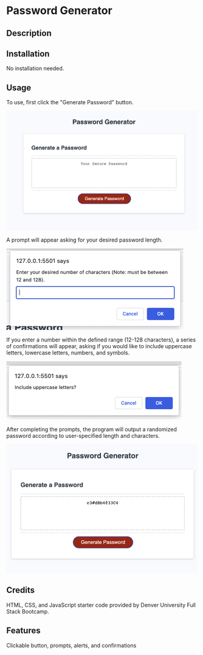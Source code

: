 # Password Generator

## Description
  


## Installation

No installation needed.

## Usage

To use, first click the "Generate Password" button.

![header with nav bar](develop/images/page.png)

A prompt will appear asking for your desired password length. 

![prompt](develop/images/prompt.png)

If you enter a number within the defined range (12-128 characters), a series of confirmations will appear, asking if you would like to include uppercase letters, lowercase letters, numbers, and symbols.

![confirmation](develop/images/confirmation.png)

After completing the prompts, the program will output a randomized password according to user-specified length and characters.

![pasword](develop/images/password.png)

## Credits

HTML, CSS, and JavaScript starter code provided by Denver University Full Stack Bootcamp.

## Features

Clickable button, prompts, alerts, and confirmations 
